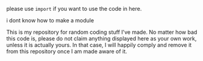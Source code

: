please use `import` if you want to use the code in here.

i dont know how to make a module

This is my repository for random coding stuff I've made.
No matter how bad this code is, please do not claim anything displayed here as your own work, unless it is actually yours. In that case, I will happily comply and remove it from this repository once I am made aware of it.
